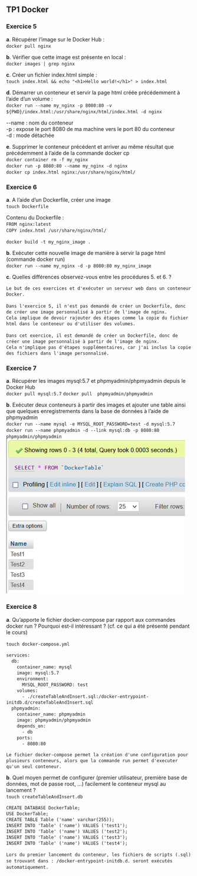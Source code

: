 ## TP1 Docker

### Exercice 5

**a**. Récupérer l’image sur le Docker Hub :  
`docker pull nginx`

**b**. Vérifier que cette image est présente en local :  
`docker images | grep nginx`

**c**. Créer un fichier index.html simple :  
`touch index.html && echo "<h1>Hello world!</h1>" > index.html`

**d**. Démarrer un conteneur et servir la page html créée précédemment à l’aide d’un volume :  
`docker run --name my_nginx -p 8080:80 -v ${PWD}/index.html:/usr/share/nginx/html/index.html -d nginx`

--name : nom du conteneur  
-p : expose le port 8080 de ma machine vers le port 80 du conteneur  
-d : mode détachée

**e**. Supprimer le conteneur précédent et arriver au même résultat que précédemment à l’aide de la commande docker cp  
`docker container rm -f my_nginx`  
`docker run -p 8080:80 --name my_nginx -d nginx`  
`docker cp index.html nginx:/usr/share/nginx/html/`

### Exercice 6

**a**. A l’aide d’un Dockerfile, créer une image  
`touch Dockerfile`

Contenu du Dockerfile :  
`FROM nginx:latest`  
`COPY index.html /usr/share/nginx/html/`

`docker build -t my_nginx_image .`

**b**. Exécuter cette nouvelle image de manière à servir la page html (commande
docker run)  
`docker run --name my_nginx -d -p 8080:80 my_nginx_image`

**c**. Quelles différences observez-vous entre les procédures 5. et 6. ?

```
Le but de ces exercices et d'exécuter un serveur web dans un conteneur Docker.

Dans l'exercice 5, il n'est pas demandé de créer un Dockerfile, donc de créer une image personnalisé à partir de l'image de nginx.
Cela implique de devoir rajouter des étapes comme la copie du fichier html dans le conteneur ou d'utiliser des volumes.

Dans cet exercice, il est demandé de créer un Dockerfile, donc de créer une image personnalisé à partir de l'image de nginx.
Cela n'implique pas d'étapes supplémentaires, car j'ai inclus la copie des fichiers dans l'image personnalisé.
```

### Exercice 7

**a**. Récupérer les images mysql:5.7 et phpmyadmin/phpmyadmin depuis le Docker Hub  
`docker pull mysql:5.7`
`docker pull  phpmyadmin/phpmyadmin`

**b**. Exécuter deux conteneurs à partir des images et ajouter une table ainsi que quelques enregistrements dans la base de données à l’aide de phpmyadmin  
`docker run --name mysql -e MYSQL_ROOT_PASSWORD=test -d mysql:5.7`  
`docker run --name phpmyadmin -d --link mysql:db -p 8080:80 phpmyadmin/phpmyadmin`  
![alt text](./docker-db-insert.png)

### Exercice 8

**a**. Qu’apporte le fichier docker-compose par rapport aux commandes docker run ? Pourquoi est-il intéressant ? (cf. ce qui a été présenté pendant le cours)

`touch docker-compose.yml`

```
services:
  db:
    container_name: mysql
    image: mysql:5.7
    environment:
      MYSQL_ROOT_PASSWORD: test
    volumes:
      - ./createTableAndInsert.sql:/docker-entrypoint-initdb.d/createTableAndInsert.sql
  phpmyadmin:
    container_name: phpmyadmin
    image: phpmyadmin/phpmyadmin
    depends_on:
      - db
    ports:
      - 8080:80
```

```
Le fichier docker-compose permet la création d'une configuration pour plusieurs conteneurs, alors que la commande run permet d'executer qu'un seul conteneur.
```

**b**. Quel moyen permet de configurer (premier utilisateur, première base de données, mot de passe root, ...) facilement le conteneur mysql au lancement ?  
`touch createTableAndInsert.db`

```
CREATE DATABASE DockerTable;
USE DockerTable;
CREATE TABLE Table ('name' varchar(255));
INSERT INTO 'Table' ('name') VALUES ('test1');
INSERT INTO 'Table' ('name') VALUES ('test2');
INSERT INTO 'Table' ('name') VALUES ('test3');
INSERT INTO 'Table' ('name') VALUES ('test4');
```

`Lors du premier lancement du conteneur, les fichiers de scripts (.sql) se trouvant dans : /docker-entrypoint-initdb.d. seront exécutés automatiquement.`
